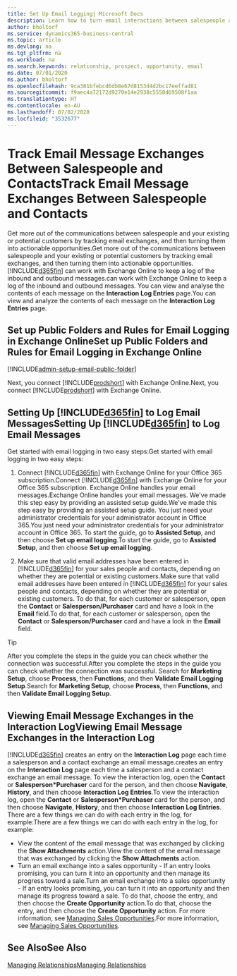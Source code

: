 ```yaml
---
title: Set Up Email Logging| Microsoft Docs
description: Learn how to turn email interactions between salespeople and customers into real sales opportunities.
author: bholtorf
ms.service: dynamics365-business-central
ms.topic: article
ms.devlang: na
ms.tgt_pltfrm: na
ms.workload: na
ms.search.keywords: relationship, prospect, opportunity, email
ms.date: 07/01/2020
ms.author: bholtorf
ms.openlocfilehash: 9ca381bfebcd6db8e67d8153d4d2bc17eeffad81
ms.sourcegitcommit: f9aec4a72172d9270e14e2938c5550d69508f1aa
ms.translationtype: HT
ms.contentlocale: en-AU
ms.lasthandoff: 07/02/2020
ms.locfileid: "3532677"
---
```

# <a name="track-email-message-exchanges-between-salespeople-and-contacts"></a><span data-ttu-id="64234-103">Track Email Message Exchanges Between Salespeople and Contacts</span><span class="sxs-lookup"><span data-stu-id="64234-103">Track Email Message Exchanges Between Salespeople and Contacts</span></span>

<span data-ttu-id="64234-104">Get more out of the communications between salespeople and your existing or potential customers by tracking email exchanges, and then turning them into actionable opportunities.</span><span class="sxs-lookup"><span data-stu-id="64234-104">Get more out of the communications between salespeople and your existing or potential customers by tracking email exchanges, and then turning them into actionable opportunities.</span></span> [!INCLUDE[d365fin](includes/d365fin_md.md)] <span data-ttu-id="64234-105">can work with Exchange Online to keep a log of the inbound and outbound messages.</span><span class="sxs-lookup"><span data-stu-id="64234-105">can work with Exchange Online to keep a log of the inbound and outbound messages.</span></span> <span data-ttu-id="64234-106">You can view and analyse the contents of each message on the **Interaction Log Entries** page.</span><span class="sxs-lookup"><span data-stu-id="64234-106">You can view and analyze the contents of each message on the **Interaction Log Entries** page.</span></span>

## <a name="set-up-public-folders-and-rules-for-email-logging-in-exchange-online"></a><span data-ttu-id="64234-107">Set up Public Folders and Rules for Email Logging in Exchange Online</span><span class="sxs-lookup"><span data-stu-id="64234-107">Set up Public Folders and Rules for Email Logging in Exchange Online</span></span>

[!INCLUDE[admin-setup-email-public-folder](includes/admin-setup-email-public-folder.md)]

<span data-ttu-id="64234-108">Next, you connect [!INCLUDE[prodshort](includes/prodshort.md)] with Exchange Online.</span><span class="sxs-lookup"><span data-stu-id="64234-108">Next, you connect [!INCLUDE[prodshort](includes/prodshort.md)] with Exchange Online.</span></span>

## <a name="setting-up-d365fin-to-log-email-messages"></a><span data-ttu-id="64234-109">Setting Up [!INCLUDE[d365fin](includes/d365fin_md.md)] to Log Email Messages</span><span class="sxs-lookup"><span data-stu-id="64234-109">Setting Up [!INCLUDE[d365fin](includes/d365fin_md.md)] to Log Email Messages</span></span>

<span data-ttu-id="64234-110">Get started with email logging in two easy steps:</span><span class="sxs-lookup"><span data-stu-id="64234-110">Get started with email logging in two easy steps:</span></span>

1. <span data-ttu-id="64234-111">Connect [!INCLUDE[d365fin](includes/d365fin_md.md)] with Exchange Online for your Office 365 subscription.</span><span class="sxs-lookup"><span data-stu-id="64234-111">Connect [!INCLUDE[d365fin](includes/d365fin_md.md)] with Exchange Online for your Office 365 subscription.</span></span> <span data-ttu-id="64234-112">Exchange Online handles your email messages.</span><span class="sxs-lookup"><span data-stu-id="64234-112">Exchange Online handles your email messages.</span></span> <span data-ttu-id="64234-113">We've made this step easy by providing an assisted setup guide.</span><span class="sxs-lookup"><span data-stu-id="64234-113">We've made this step easy by providing an assisted setup guide.</span></span> <span data-ttu-id="64234-114">You just need your administrator credentials for your administrator account in Office 365.</span><span class="sxs-lookup"><span data-stu-id="64234-114">You just need your administrator credentials for your administrator account in Office 365.</span></span> <span data-ttu-id="64234-115">To start the guide, go to **Assisted Setup**, and then choose **Set up email logging**.</span><span class="sxs-lookup"><span data-stu-id="64234-115">To start the guide, go to **Assisted Setup**, and then choose **Set up email logging**.</span></span>  

2. <span data-ttu-id="64234-116">Make sure that valid email addresses have been entered in [!INCLUDE[d365fin](includes/d365fin_md.md)] for your sales people and contacts, depending on whether they are potential or existing customers.</span><span class="sxs-lookup"><span data-stu-id="64234-116">Make sure that valid email addresses have been entered in [!INCLUDE[d365fin](includes/d365fin_md.md)] for your sales people and contacts, depending on whether they are potential or existing customers.</span></span> <span data-ttu-id="64234-117">To do that, for each customer or salesperson, open the **Contact** or **Salesperson/Purchaser** card and have a look in the **Email** field.</span><span class="sxs-lookup"><span data-stu-id="64234-117">To do that, for each customer or salesperson, open the **Contact** or **Salesperson/Purchaser** card and have a look in the **Email** field.</span></span>

> [!Tip]
> <span data-ttu-id="64234-118">After you complete the steps in the guide you can check whether the connection was successful.</span><span class="sxs-lookup"><span data-stu-id="64234-118">After you complete the steps in the guide you can check whether the connection was successful.</span></span> <span data-ttu-id="64234-119">Search for **Marketing Setup**, choose **Process**, then **Functions**, and then **Validate Email Logging Setup**.</span><span class="sxs-lookup"><span data-stu-id="64234-119">Search for **Marketing Setup**, choose **Process**, then **Functions**, and then **Validate Email Logging Setup**.</span></span>

## <a name="viewing-email-message-exchanges-in-the-interaction-log"></a><span data-ttu-id="64234-120">Viewing Email Message Exchanges in the Interaction Log</span><span class="sxs-lookup"><span data-stu-id="64234-120">Viewing Email Message Exchanges in the Interaction Log</span></span>

[!INCLUDE[d365fin](includes/d365fin_md.md)] <span data-ttu-id="64234-121">creates an entry on the **Interaction Log** page each time a salesperson and a contact exchange an email message.</span><span class="sxs-lookup"><span data-stu-id="64234-121">creates an entry on the **Interaction Log** page each time a salesperson and a contact exchange an email message.</span></span> <span data-ttu-id="64234-122">To view the interaction log, open the **Contact** or **Salesperson\*Purchaser** card for the person, and then choose **Navigate**, **History**, and then choose **Interaction Log Entries**.</span><span class="sxs-lookup"><span data-stu-id="64234-122">To view the interaction log, open the **Contact** or **Salesperson\*Purchaser** card for the person, and then choose **Navigate**, **History**, and then choose **Interaction Log Entries**.</span></span> <span data-ttu-id="64234-123">There are a few things we can do with each entry in the log, for example:</span><span class="sxs-lookup"><span data-stu-id="64234-123">There are a few things we can do with each entry in the log, for example:</span></span>

- <span data-ttu-id="64234-124">View the content of the email message that was exchanged by clicking the **Show Attachments** action.</span><span class="sxs-lookup"><span data-stu-id="64234-124">View the content of the email message that was exchanged by clicking the **Show Attachments** action.</span></span>
- <span data-ttu-id="64234-125">Turn an email exchange into a sales opportunity - If an entry looks promising, you can turn it into an opportunity and then manage its progress toward a sale.</span><span class="sxs-lookup"><span data-stu-id="64234-125">Turn an email exchange into a sales opportunity - If an entry looks promising, you can turn it into an opportunity and then manage its progress toward a sale.</span></span> <span data-ttu-id="64234-126">To do that, choose the entry, and then choose the **Create Opportunity** action.</span><span class="sxs-lookup"><span data-stu-id="64234-126">To do that, choose the entry, and then choose the **Create Opportunity** action.</span></span> <span data-ttu-id="64234-127">For more information, see [Managing Sales Opportunities](marketing-manage-sales-opportunities.md).</span><span class="sxs-lookup"><span data-stu-id="64234-127">For more information, see [Managing Sales Opportunities](marketing-manage-sales-opportunities.md).</span></span>

## <a name="see-also"></a><span data-ttu-id="64234-128">See Also</span><span class="sxs-lookup"><span data-stu-id="64234-128">See Also</span></span>
[<span data-ttu-id="64234-129">Managing Relationships</span><span class="sxs-lookup"><span data-stu-id="64234-129">Managing Relationships</span></span>](marketing-relationship-management.md)

